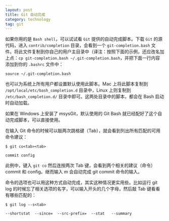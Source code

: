 ```yaml
---
layout: post
title: Git 自动完成
category: technology
tag: git
---
```



如果你用的是 `Bash shell`，可以试试看 `Git` 提供的自动完成脚本。下载 `Git` 的源代码，进入 `contrib/completion` 目录，会看到一个 `git-completion.bash` 文件。将此文件复制到你自己的用户主目录中（译注：按照下面的示例，还应改名加上点：`cp git-completion.bash ~/.git-completion.bash`，并把下面一行内容添加到你的 `.bashrc` 文件中：

    source ~/.git-completion.bash

也可以为系统上所有用户都设置默认使用此脚本。Mac 上将此脚本复制到 `/opt/local/etc/bash_completion.d` 目录中，Linux 上则复制到 `/etc/bash_completion.d/` 目录中即可。这两处目录中的脚本，都会在 Bash 启动时自动加载。

如果在 Windows 上安装了 msysGit，默认使用的 Git Bash 就已经配好了这个自动完成脚本，可以直接使用。

在输入 Git 命令的时候可以敲两次跳格键（Tab），就会看到列出所有匹配的可用命令建议：

    $ git co<tab><tab>

    commit config

此例中，键入 `git co` 然后连按两次 Tab 键，会看到两个相关的建议（命令） commit 和 config。继而输入 m<tab> 会自动完成 git commit 命令的输入。

命令的选项也可以用这种方式自动完成，其实这种情况更实用些。比如运行 git log 的时候忘了相关选项的名字，可以输入开头的几个字母，然后敲 Tab 键看看有哪些匹配的：

    $ git log --s<tab>

    --shortstat  --since=  --src-prefix=  --stat   --summary
